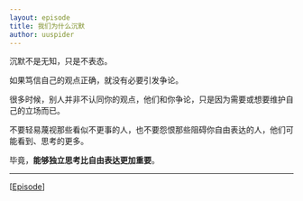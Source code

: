 ```yaml
---
layout: episode
title: 我们为什么沉默
author: uuspider
---
```

沉默不是无知，只是不表态。

如果笃信自己的观点正确，就没有必要引发争论。

很多时候，别人并非不认同你的观点，他们和你争论，只是因为需要或想要维护自己的立场而已。

不要轻易蔑视那些看似不更事的人，也不要怨恨那些阻碍你自由表达的人，他们可能看到、思考的更多。

毕竟，**能够独立思考比自由表达更加重要**。

***

[[Episode][episode]]

[episode]:http://about.uuspider.com/2019/06/02/episodeindex.html

